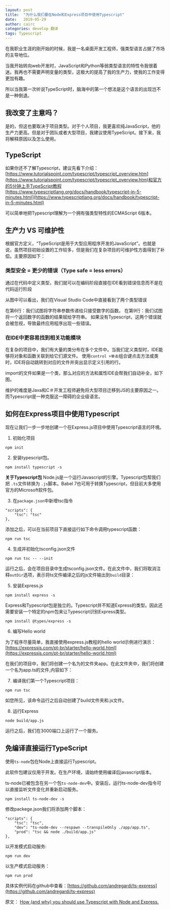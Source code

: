 ```yaml
---
layout: post
title:  "为什么我们要在Node和Express项目中使用Typescript"
date:   2019-05-29 
author: cairc
categories: develop 翻译
tags: Typescript
---
```


在我职业生涯的刚开始的时候，我是一名桌面开发工程师，强类型语言占据了市场的主导地位。

当我开始转向web开发时，JavaScript和Python等弱类型语言的特性令我很着迷。我再也不需要声明变量的类型，这极大的提高了我的生产力，使我的工作变得更加有趣。

所以当我第一次听说TypeScript时，脑海中的第一个想法是这个语言的出现岂不是一种倒退。

## 我改变了主意吗？

是的，但这也要取决于项目类型。对于个人项目，我更喜欢纯JavaScript，他的生产力更高。但是对于团队或者大型项目，我建议使用TypeScript。接下来，我将解释原因以及怎么使用。

## TypeScript

如果你还不了解Typescript，建议先看下介绍：[https://www.tutorialspoint.com/typescript/typescript_overview.htm](https://www.tutorialspoint.com/typescript/typescript_overview.htm)和官方的5分钟上手TypeScript教程[https://www.typescriptlang.org/docs/handbook/typescript-in-5-minutes.html](https://www.typescriptlang.org/docs/handbook/typescript-in-5-minutes.html)

可以简单地把Typescript理解为一个拥有强类型特性的ECMAScript 6版本。

## 生产力 VS 可维护性

根据官方定义，“TypeScript是用于大型应用程序开发的JavaScript”。也就是说，虽然项目初始设置的工作较多，但是我们在复杂项目的可维护性方面得到了补偿。主要原因如下：

### 类型安全 = 更少的错误（Type safe = less errors）
通过在代码中定义类型，我们就可以在编码阶段直接在IDE看到错误信息而不是在代码运行阶段

从图中可以看出，我们在Visual Studio Code中直接看到了两个类型错误

在第6行：我们试图将字符串参数传递给只接受数字的函数。
在第9行：我们试图将一个返回数字的函数的结果赋给字符串。
如果没有Typescript，这两个错误就会被忽视，导致最终应用程序出现一些错误。

### 在IDE中更容易找到相关功能模块

在复杂的项目中，我们有大量的类分布在多个文件中。当我们定义类型时，IDE能够将对象和函数关联到给它们源文件。
使用`control +单击`组合键点击方法或类时，IDE将自动跳转到对应的文件并突出显示定义引用的行。

import的文件如果是一个类，那么对应的方法和属性IDE会帮我们自动补全，如下图。

维护的难度是Java和C＃开发工程师避免将大型项目迁移到JS的主要原因之一。而Typescript是一种克服这一障碍的企业级语言。

## 如何在Express项目中使用Typescript

现在让我们一步一步地创建一个在Express.js项目中使用Typescript语言的环境。
1. 初始化项目

```
npm init
```

2. 安装typescript包。
```
npm install typescript -s
```

**关于Typescript包**
Node.js是一个运行Javascript的引擎。Typescript包帮我们把 `.ts`文件转换为 `.js`脚本。Babel 7也可用于转换Typescript，但目前大多使用官方的Microsoft软件包。


3. 在`package.json`中新增tsc指令
```
"scripts": {
    "tsc": "tsc"
},
```
添加之后，可以在当前项目下直接运行如下命令调用typescript函数：
```
npm run tsc
```

4. 生成并初始化tsconfig.json文件
```
npm run tsc -- --init
```

运行之后，会在项目目录中生成tsconfig.json文件。在此文件中，我们将取消注释`outDir`选项，表示将ts文件编译之后的js文件输出到`build`目录：

5. 安装Express.js
```
npm install express -s
```

Express和Typescript包是独立的。Typescript并不知道Express的类型。因此还需要安装一个特定的npm包来让Typescript识别Express类型。
```
npm install @types/express -s
```

6. 编写Hello world

为了程序尽量简单，我直接使用express.js教程的hello world示例进行演示：[https://expressjs.com/pt-br/starter/hello-world.html](https://expressjs.com/pt-br/starter/hello-world.html)

在我们的项目中，我们将创建一个名为的文件夹app。在此文件夹中，我们将创建一个名为app.ts的文件,内容如下：


7. 编译我们第一个Typescript项目：
```
npm run tsc
```
如您所见，该命令运行之后自动创建了build文件夹和.js文件。

8. 运行Express
```
node build/app.js
```
运行之后，我们在3000端口上运行了一个服务。

## 免编译直接运行TypeScript

使用`ts-node`包在Node上直接运行Typescript。

此软件包建议仅用于开发。在生产环境，请始终使用编译后javascript版本。

ts-node已被包含在另一个包`ts-node-dev`中。安装后，运行ts-node-dev指令可以直接监听文件变化并重新启动服务。

```
npm install ts-node-dev -s
```

修改packege.json我们将添加两个脚本：

```
"scripts": {
    "tsc": "tsc",
    "dev": "ts-node-dev --respawn --transpileOnly ./app/app.ts",
    "prod": "tsc && node ./build/app.js"
},
```


以开发模式启动服务:
```
npm run dev
```
以生产模式启动服务：
```
npm run prod
```

具体实例代码在github中查看：[https://github.com/andregardi/ts-express](https://github.com/andregardi/ts-express)

原文： [How (and why) you should use Typescript with Node and Express.](https://medium.com/javascript-in-plain-english/typescript-with-node-and-express-js-why-when-and-how-eb6bc73edd5d)